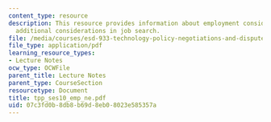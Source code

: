 ```yaml
---
content_type: resource
description: This resource provides information about employment considerations and
  additional considerations in job search.
file: /media/courses/esd-933-technology-policy-negotiations-and-dispute-resolution-spring-2005/07c3fd0b8db8b69d8eb08023e585357a_tpp_ses10_emp_ne.pdf
file_type: application/pdf
learning_resource_types:
- Lecture Notes
ocw_type: OCWFile
parent_title: Lecture Notes
parent_type: CourseSection
resourcetype: Document
title: tpp_ses10_emp_ne.pdf
uid: 07c3fd0b-8db8-b69d-8eb0-8023e585357a
---
```

